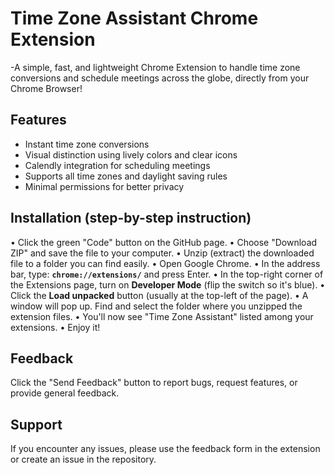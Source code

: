 # Time Zone Assistant Chrome Extension

-A simple, fast, and lightweight Chrome Extension to handle time zone conversions and schedule meetings across the globe, directly from your Chrome Browser!

## Features

- Instant time zone conversions
- Visual distinction using lively colors and clear icons
- Calendly integration for scheduling meetings
- Supports all time zones and daylight saving rules
- Minimal permissions for better privacy

## Installation (step-by-step instruction)

• Click the green "Code" button on the GitHub page.
• Choose "Download ZIP" and save the file to your computer.
• Unzip (extract) the downloaded file to a folder you can find easily.
• Open Google Chrome.
• In the address bar, type: **`chrome://extensions/`** and press Enter.
• In the top-right corner of the Extensions page, turn on **Developer Mode** (flip the switch so it's blue).
• Click the **Load unpacked** button (usually at the top-left of the page).
• A window will pop up. Find and select the folder where you unzipped the extension files.
• You'll now see "Time Zone Assistant" listed among your extensions.
• Enjoy it!

## Feedback

Click the "Send Feedback" button to report bugs, request features, or provide general feedback.

## Support

If you encounter any issues, please use the feedback form in the extension or create an issue in the repository. 